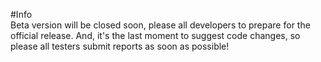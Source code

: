 #Info  
Beta version will be closed soon, please all developers to prepare for the official release. And, it's the last moment to suggest code changes, so please all testers submit reports as soon as possible!
